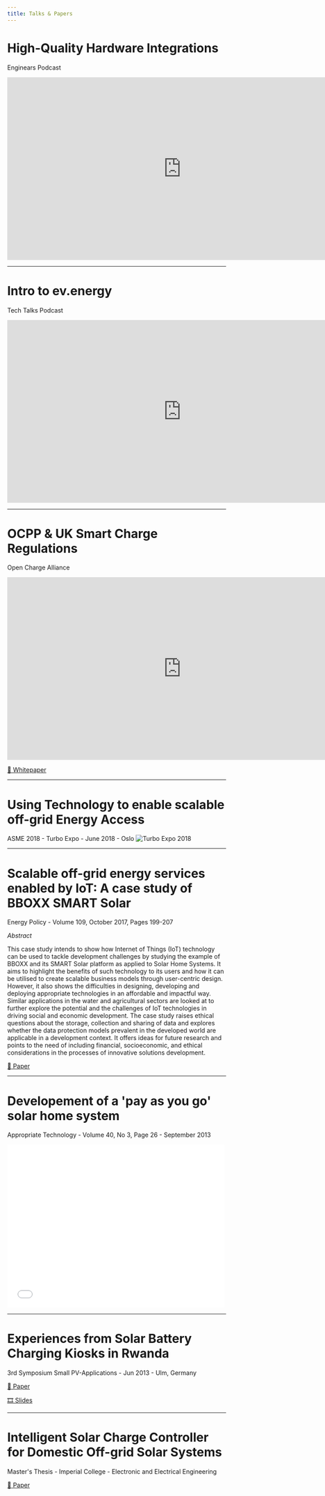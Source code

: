 ```yaml
---
title: Talks & Papers
---
```


# High-Quality Hardware Integrations
Enginears Podcast

<iframe width="800" height="420" src="https://www.youtube.com/embed/jN7CxgTXtBQ?si=pxj9cn_BNXZzHcZF" title="YouTube video player" frameborder="0" allow="accelerometer; autoplay; clipboard-write; encrypted-media; gyroscope; picture-in-picture; web-share" allowfullscreen></iframe>

_________________

# Intro to ev.energy
Tech Talks Podcast
<iframe width="800" height="420" src="https://www.youtube.com/embed/DnY01UKAfds?si=BVgRNC9dyGgeeE0l" title="YouTube video player" frameborder="0" allow="accelerometer; autoplay; clipboard-write; encrypted-media; gyroscope; picture-in-picture; web-share" allowfullscreen></iframe>

_________________

# OCPP & UK Smart Charge Regulations
Open Charge Alliance
<iframe width="800" height="420" src="https://www.youtube.com/embed/zgNq3CsxHNg?si=C9Fy5W_YhfwA5dqj&amp;start=1095" title="YouTube video player" frameborder="0" allow="accelerometer; autoplay; clipboard-write; encrypted-media; gyroscope; picture-in-picture; web-share" allowfullscreen></iframe>

[📝 Whitepaper](https://openchargealliance.org/wp-content/uploads/2024/01/ocpp_and_uk_ev_regulation-v1_0.pdf)

_________________

# Using Technology to enable scalable off-grid Energy Access
ASME 2018 - Turbo Expo - June 2018 - Oslo
![Turbo Expo 2018](/img/turbo-expo-2018.jpg)

_________________

# Scalable off-grid energy services enabled by IoT: A case study of BBOXX SMART Solar
Energy Policy - Volume 109, October 2017, Pages 199-207

*Abstract*

This case study intends to show how Internet of Things (IoT) technology can be used to tackle development challenges by studying the example of BBOXX and its SMART Solar platform as applied to Solar Home Systems. It aims to highlight the benefits of such technology to its users and how it can be utilised to create scalable business models through user-centric design. However, it also shows the difficulties in designing, developing and deploying appropriate technologies in an affordable and impactful way. Similar applications in the water and agricultural sectors are looked at to further explore the potential and the challenges of IoT technologies in driving social and economic development. The case study raises ethical questions about the storage, collection and sharing of data and explores whether the data protection models prevalent in the developed world are applicable in a development context. It offers ideas for future research and points to the need of including financial, socioeconomic, and ethical considerations in the processes of innovative solutions development.

[📝 Paper](https://www.sciencedirect.com/science/article/abs/pii/S0301421517304378)

_________________

# Developement of a 'pay as you go' solar home system
Appropriate Technology - Volume 40, No 3, Page 26 - September 2013

<embed src="/files/Appropriate_Technology_-_Volume_40.pdf" width="500" height="375"
 type="application/pdf">

_________________

# Experiences from Solar Battery Charging Kiosks in Rwanda
3rd Symposium Small PV-Applications - Jun 2013 - Ulm, Germany

[📝 Paper](/files/Experiences_from_Solar_Battery_Charging_Kiosks_in_Rwanda.pdf)

[🎞️ Slides](/files/Presentation_-_Experiences_from_Solar_Battery_Charging_Kiosks_in_Rwanda.pdf)

_________________


# Intelligent Solar Charge Controller for Domestic Off-grid Solar Systems
Master's Thesis - Imperial College - Electronic and Electrical Engineering

[📝 Paper](/files/Final_Report.pdf)
